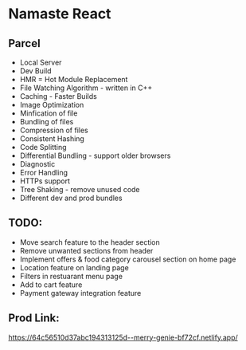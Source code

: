 # Namaste React

## Parcel

- Local Server
- Dev Build
- HMR = Hot Module Replacement
- File Watching Algorithm - written in C++
- Caching - Faster Builds
- Image Optimization
- Minfication of file
- Bundling of files
- Compression of files
- Consistent Hashing
- Code Splitting
- Differential Bundling - support older browsers
- Diagnostic
- Error Handling
- HTTPs support
- Tree Shaking - remove unused code
- Different dev and prod bundles

## TODO:

- Move search feature to the header section
- Remove unwanted sections from header
- Implement offers & food category carousel section on home page
- Location feature on landing page
- Filters in restuarant menu page
- Add to cart feature
- Payment gateway integration feature

## Prod Link:

https://64c56510d37abc194313125d--merry-genie-bf72cf.netlify.app/
